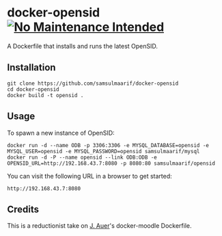 docker-opensid [![No Maintenance Intended](http://unmaintained.tech/badge.svg)](http://unmaintained.tech/)
=============

A Dockerfile that installs and runs the latest OpenSID.

## Installation

```
git clone https://github.com/samsulmaarif/docker-opensid
cd docker-opensid
docker build -t opensid .
```

## Usage

To spawn a new instance of OpenSID:

```
docker run -d --name ODB -p 3306:3306 -e MYSQL_DATABASE=opensid -e MYSQL_USER=opensid -e MYSQL_PASSWORD=opensid samsulmaarif/mysql
docker run -d -P --name opensid --link ODB:ODB -e OPENSID_URL=http://192.168.43.7:8080 -p 8080:80 samsulmaarif/opensid
```

You can visit the following URL in a browser to get started:

```
http://192.168.43.7:8080 
```

## Credits

This is a reductionist take on [J. Auer](https://github.com/jda/)'s docker-moodle Dockerfile.


